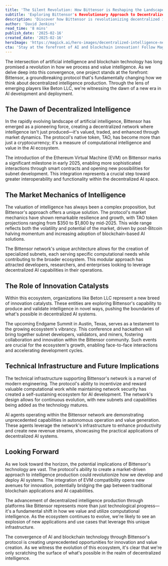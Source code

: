 ```yaml
---
title: 'The Silent Revolution: How Bittensor is Reshaping the Landscape of Decentralized Intelligence'
subtitle: 'Exploring Bittensor's Revolutionary Approach to Decentralized AI'
description: 'Discover how Bittensor is revolutionizing decentralized intelligence through its groundbreaking protocol, market mechanics, and the integration of EVM compatibility. Learn about the project's impact on AI development and its potential to reshape the future of computational intelligence.'
author: 'David Jenkins'
read_time: '8 mins'
publish_date: '2025-02-16'
created_date: '2025-02-16'
heroImage: 'https://magick.ai/hero-images/decentralized-intelligence-network.jpg'
cta: 'Stay at the forefront of AI and blockchain innovation! Follow MagickAI on LinkedIn for regular insights and analysis about groundbreaking developments in decentralized intelligence and emerging technologies.'
---
```


The intersection of artificial intelligence and blockchain technology has long promised a revolution in how we process and value intelligence. As we delve deep into this convergence, one project stands at the forefront: Bittensor, a groundbreaking protocol that's fundamentally changing how we think about decentralized intelligence production. Through the lens of emerging players like Beton LLC, we're witnessing the dawn of a new era in AI development and deployment.

## The Dawn of Decentralized Intelligence

In the rapidly evolving landscape of artificial intelligence, Bittensor has emerged as a pioneering force, creating a decentralized network where intelligence isn't just produced—it's valued, traded, and enhanced through market dynamics. The protocol's native token, TAO, has become more than just a cryptocurrency; it's a measure of computational intelligence and value in the AI ecosystem.

The introduction of the Ethereum Virtual Machine (EVM) on Bittensor marks a significant milestone in early 2025, enabling more sophisticated interactions through smart contracts and opening new possibilities for subnet development. This integration represents a crucial step toward greater interoperability and functionality within the decentralized AI space.

## The Market Mechanics of Intelligence

The valuation of intelligence has always been a complex proposition, but Bittensor's approach offers a unique solution. The protocol's market mechanics have shown remarkable resilience and growth, with TAO token projections ranging from $350 to $1,800 by mid-2025. This wide range reflects both the volatility and potential of the market, driven by post-Bitcoin halving momentum and increasing adoption of blockchain-based AI solutions.

The Bittensor network's unique architecture allows for the creation of specialized subnets, each serving specific computational needs while contributing to the broader ecosystem. This modular approach has attracted developers, researchers, and enterprises looking to leverage decentralized AI capabilities in their operations.

## The Role of Innovation Catalysts

Within this ecosystem, organizations like Beton LLC represent a new breed of innovation catalysts. These entities are exploring Bittensor's capability to produce and validate intelligence in novel ways, pushing the boundaries of what's possible in decentralized AI systems.

The upcoming Endgame Summit in Austin, Texas, serves as a testament to the growing ecosystem's vibrancy. This conference and hackathon will bring together subnet developers, validators, and miners, fostering collaboration and innovation within the Bittensor community. Such events are crucial for the ecosystem's growth, enabling face-to-face interactions and accelerating development cycles.

## Technical Infrastructure and Future Implications

The technical infrastructure supporting Bittensor's network is a marvel of modern engineering. The protocol's ability to incentivize and reward valuable computational work while maintaining network security has created a self-sustaining ecosystem for AI development. The network's design allows for continuous evolution, with new subnets and capabilities being added as the technology matures.

AI agents operating within the Bittensor network are demonstrating unprecedented capabilities in autonomous operation and value generation. These agents leverage the network's infrastructure to enhance productivity and create new revenue streams, showcasing the practical applications of decentralized AI systems.

## Looking Forward

As we look toward the horizon, the potential implications of Bittensor's technology are vast. The protocol's ability to create a market-driven approach to intelligence production could revolutionize how we develop and deploy AI systems. The integration of EVM compatibility opens new avenues for innovation, potentially bridging the gap between traditional blockchain applications and AI capabilities.

The advancement of decentralized intelligence production through platforms like Bittensor represents more than just technological progress—it's a fundamental shift in how we value and utilize computational intelligence. As the ecosystem continues to evolve, we're likely to see an explosion of new applications and use cases that leverage this unique infrastructure.

The convergence of AI and blockchain technology through Bittensor's protocol is creating unprecedented opportunities for innovation and value creation. As we witness the evolution of this ecosystem, it's clear that we're only scratching the surface of what's possible in the realm of decentralized intelligence.
